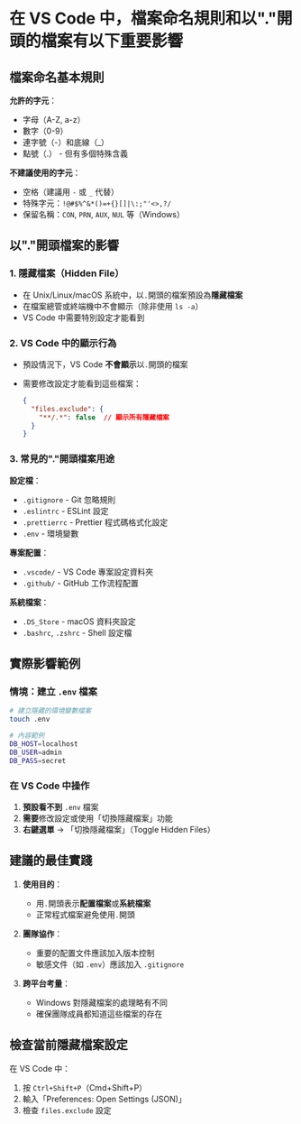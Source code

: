 # 在 VS Code 中，檔案命名規則和以"."開頭的檔案有以下重要影響

## 檔案命名基本規則

**允許的字元**：

- 字母（A-Z, a-z）
- 數字（0-9）
- 連字號（-）和底線（_）
- 點號（.） - 但有多個特殊含義

**不建議使用的字元**：

- 空格（建議用 `-` 或 `_` 代替）
- 特殊字元：`!@#$%^&*()=+{}[]|\:;"'<>,?/`
- 保留名稱：`CON`, `PRN`, `AUX`, `NUL` 等（Windows）

## 以"."開頭檔案的影響

### 1. **隱藏檔案（Hidden File）**

- 在 Unix/Linux/macOS 系統中，以`.`開頭的檔案預設為**隱藏檔案**
- 在檔案總管或終端機中不會顯示（除非使用 `ls -a`）
- VS Code 中需要特別設定才能看到

### 2. **VS Code 中的顯示行為**

- 預設情況下，VS Code **不會顯示**以`.`開頭的檔案
- 需要修改設定才能看到這些檔案：

  ```json
  {
    "files.exclude": {
      "**/.*": false  // 顯示所有隱藏檔案
    }
  }
  ```

### 3. **常見的"."開頭檔案用途**

**設定檔**：

- `.gitignore` - Git 忽略規則
- `.eslintrc` - ESLint 設定
- `.prettierrc` - Prettier 程式碼格式化設定
- `.env` - 環境變數

**專案配置**：

- `.vscode/` - VS Code 專案設定資料夾
- `.github/` - GitHub 工作流程配置

**系統檔案**：

- `.DS_Store` - macOS 資料夾設定
- `.bashrc`, `.zshrc` - Shell 設定檔

## 實際影響範例

### 情境：建立 `.env` 檔案

```bash
# 建立隱藏的環境變數檔案
touch .env

# 內容範例
DB_HOST=localhost
DB_USER=admin
DB_PASS=secret
```

### 在 VS Code 中操作

1. **預設看不到** `.env` 檔案
2. **需要**修改設定或使用「切換隱藏檔案」功能
3. **右鍵選單** → 「切換隱藏檔案」（Toggle Hidden Files）

## 建議的最佳實踐

1. **使用目的**：
   - 用`.`開頭表示**配置檔案**或**系統檔案**
   - 正常程式檔案避免使用`.`開頭

2. **團隊協作**：
   - 重要的配置文件應該加入版本控制
   - 敏感文件（如 `.env`）應該加入 `.gitignore`

3. **跨平台考量**：
   - Windows 對隱藏檔案的處理略有不同
   - 確保團隊成員都知道這些檔案的存在

## 檢查當前隱藏檔案設定

在 VS Code 中：

1. 按 `Ctrl+Shift+P`（Cmd+Shift+P）
2. 輸入「Preferences: Open Settings (JSON)」
3. 檢查 `files.exclude` 設定
